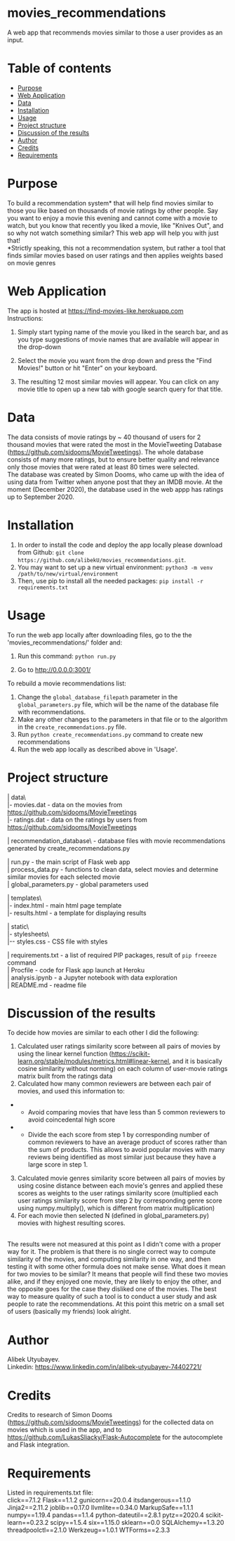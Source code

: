 # movies_recommendations
A web app that recommends movies similar to those a user provides as an input.

# Table of contents
- [Purpose](#purpose)
- [Web Application](#web-application)
- [Data](#data)
- [Installation](#installation)
- [Usage](#usage)
- [Project structure](#project-structure)
- [Discussion of the results](#discussion-of-the-results)
- [Author](#author)
- [Credits](#credits)
- [Requirements](#requirements)


# Purpose
To build a recommendation system* that will help find movies similar to those you like based on thousands of movie ratings by other people. Say you want to enjoy a movie this evening and cannot come with a movie to watch, but you know that recently you liked a movie, like "Knives Out", and so why not watch something similar? This web app will help you with just that! <br/> 
*Strictly speaking, this not a recommendation system, but rather a tool that finds similar movies based on user ratings and then applies weights based on movie genres

# Web Application
The app is hosted at https://find-movies-like.herokuapp.com
<br/>
Instructions:<br/>

1. Simply start typing name of the movie you liked in the search bar, and as you type suggestions of movie names that are available will appear in the drop-down

2. Select the movie you want from the drop down and press the "Find Movies!" button or hit "Enter" on your keyboard.
3. The resulting 12 most similar movies will appear. You can click on any movie title to open up a new tab with google search query for that title.


# Data
The data consists of movie ratings by ~ 40 thousand of users for 2 thousand movies that were rated the most in the MovieTweeting Database (https://github.com/sidooms/MovieTweetings). The whole database consists of many more ratings, but to ensure better quality and relevance only those movies that were rated at least 80 times were selected. <br/>
The database was created by Simon Dooms, who came up with the idea of using data from Twitter when anyone post that they an IMDB movie. At the moment (December 2020), the database used in the web appp has ratings up to September 2020. 

# Installation
1. In order to install the code and deploy the app locally please download from Github: `git clone https://github.com/alibekU/movies_recommendations.git`.
2. You may want to set up a new virtual environment: `python3 -m venv /path/to/new/virtual/environment` 
3. Then, use pip to install all the needed packages: `pip install -r requirements.txt`

# Usage
To run the web app locally after downloading files, go to the the 'movies_recommendations/' folder and:
1. Run this command:
    `python run.py`

2. Go to http://0.0.0.0:3001/

To rebuild a movie recommendations list: <br/>
1. Change the `global_database_filepath` parameter in the `global_parameters.py` file, which will be the name of the database file with recommendations.
2. Make any other changes to the parameters in that file or to the algorithm in the `create_recommendations.py` file.
3. Run `python create_recommendations.py` command to create new recommendations
4. Run the web app locally as described above in 'Usage'.


# Project structure 
| data\ <br/>
|- movies.dat - data on the movies from https://github.com/sidooms/MovieTweetings <br/>
|- ratings.dat - data on the ratings by users from https://github.com/sidooms/MovieTweetings <br/>

| recommendation_database\ - database files with movie recommendations generated by create_recommendations.py <br/>

| run.py - the main script of Flask web app <br/>
| process_data.py - functions to clean data, select movies and determine similar movies for each selected movie <br/>
| global_parameters.py - global parameters used

| templates\ <br/>
|- index.html - main html page template <br/>
|- results.html - a template for displaying results <br/>

| static\ <br/>
|- stylesheets\ <br/>
|-- styles.css - CSS file with styles

| requirements.txt - a list of required PIP packages, result of `pip freeeze` command <br/>
| Procfile - code for Flask app launch at Heroku <br/>
| analysis.ipynb - a Jupyter notebook with data exploration <br/>
| README.md - readme file <br/>

# Discussion of the results
To decide how movies are similar to each other I did the following:
1. Calculated user ratings similarity score between all pairs of movies by using the linear kernel function (https://scikit-learn.org/stable/modules/metrics.html#linear-kernel, and it is basically cosine similarity without norming) on each column of user-movie ratings matrix built from the ratings data
2. Calculated how many common reviewers are between each pair of movies, and used this information to:
- - Avoid comparing movies that have less than 5 common reviewers to avoid coincedental high score
- - Divide the each score from step 1 by corresponding number of common reviewers to have an average product of scores rather than the sum of products. This allows to avoid popular movies with many reviews being identified as most similar just because they have a large score in step 1.
3. Calculated movie genres similarity score between all pairs of movies by using cosine distance between each movie's genres and applied these scores as weights to the user ratings similarity score  (multiplied each user ratings similarity score from step 2 by corresponding genre score using numpy.multiply(), which is different from matrix multiplication)
4. For each movie then selected N (defined in global_parameters.py) movies with highest resulting scores.
<br/>
The results were not measured at this point as I didn't come with a proper way for it. The problem is that there is no single correct way to compute similarity of the movies, and computing similarity in one way, and then testing it with some other formula does not make sense. What does it mean for two movies to be similar? It means that people will find these two movies alike, and if they enjoyed one movie, they are likely to enjoy the other, and the opposite goes for the case they disliked one of the movies. The best way to measure quality of such a tool is to conduct a user study and ask people to rate the recommendations. At this point this metric on a small set of users (basically my friends) look alright.

# Author 
Alibek Utyubayev. 
<br/>
Linkedin: https://www.linkedin.com/in/alibek-utyubayev-74402721/

# Credits
Credits to research of Simon Dooms (https://github.com/sidooms/MovieTweetings) for the collected data on movies which is used in the app, and to https://github.com/LukasSliacky/Flask-Autocomplete for the autocomplete and Flask integration.

# Requirements
Listed in requirements.txt file:<br/>
click==7.1.2
Flask==1.1.2
gunicorn==20.0.4
itsdangerous==1.1.0
Jinja2==2.11.2
joblib==0.17.0
llvmlite==0.34.0
MarkupSafe==1.1.1
numpy==1.19.4
pandas==1.1.4
python-dateutil==2.8.1
pytz==2020.4
scikit-learn==0.23.2
scipy==1.5.4
six==1.15.0
sklearn==0.0
SQLAlchemy==1.3.20
threadpoolctl==2.1.0
Werkzeug==1.0.1
WTForms==2.3.3



